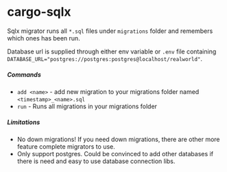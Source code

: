 # cargo-sqlx

Sqlx migrator runs all `*.sql` files under `migrations` folder and remembers which ones has been run. 

Database url is supplied through either env variable or `.env` file containing `DATABASE_URL="postgres://postgres:postgres@localhost/realworld"`.

##### Commands
- `add <name>` - add new migration to your migrations folder named `<timestamp>_<name>.sql` 
- `run` - Runs all migrations in your migrations folder


##### Limitations
- No down migrations! If you need down migrations, there are other more feature complete migrators to use.
- Only support postgres. Could be convinced to add other databases if there is need and easy to use database connection libs.
